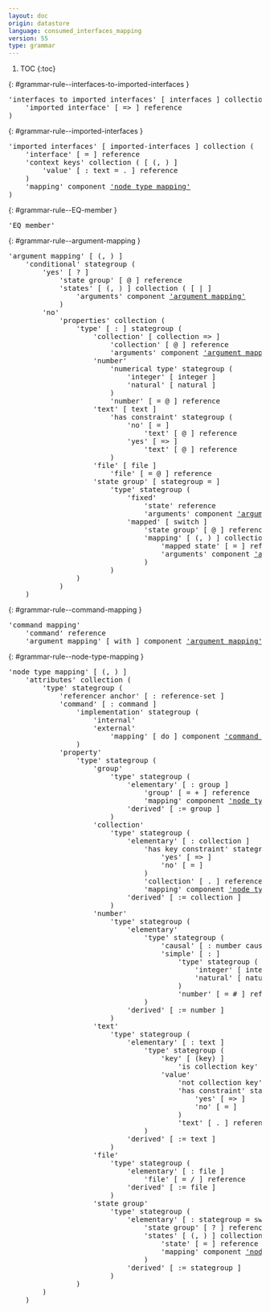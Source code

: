 ```yaml
---
layout: doc
origin: datastore
language: consumed_interfaces_mapping
version: 55
type: grammar
---
```


1. TOC
{:toc}


{: #grammar-rule--interfaces-to-imported-interfaces }
<div class="language-js highlighter-rouge">
<div class="highlight">
<pre class="highlight language-js code-custom">
'<span class="token string">interfaces to imported interfaces</span>' [ <span class="token operator">interfaces</span> ] collection (
	'<span class="token string">imported interface</span>' [ <span class="token operator">=></span> ] reference
)
</pre>
</div>
</div>

{: #grammar-rule--imported-interfaces }
<div class="language-js highlighter-rouge">
<div class="highlight">
<pre class="highlight language-js code-custom">
'<span class="token string">imported interfaces</span>' [ <span class="token operator">imported-interfaces</span> ] collection (
	'<span class="token string">interface</span>' [ <span class="token operator">=</span> ] reference
	'<span class="token string">context keys</span>' collection ( [ <span class="token operator">(</span>, <span class="token operator">)</span> ]
		'<span class="token string">value</span>' [ <span class="token operator">:</span> <span class="token operator">text</span> <span class="token operator">=</span> <span class="token operator">.</span> ] reference
	)
	'<span class="token string">mapping</span>' component <a href="#grammar-rule--node-type-mapping">'node type mapping'</a>
)
</pre>
</div>
</div>

{: #grammar-rule--EQ-member }
<div class="language-js highlighter-rouge">
<div class="highlight">
<pre class="highlight language-js code-custom">
'<span class="token string">EQ member</span>'
</pre>
</div>
</div>

{: #grammar-rule--argument-mapping }
<div class="language-js highlighter-rouge">
<div class="highlight">
<pre class="highlight language-js code-custom">
'<span class="token string">argument mapping</span>' [ <span class="token operator">(</span>, <span class="token operator">)</span> ]
	'<span class="token string">conditional</span>' stategroup (
		'<span class="token string">yes</span>' [ <span class="token operator">?</span> ]
			'<span class="token string">state group</span>' [ <span class="token operator">@</span> ] reference
			'<span class="token string">states</span>' [ <span class="token operator">(</span>, <span class="token operator">)</span> ] collection ( [ <span class="token operator">|</span> ]
				'<span class="token string">arguments</span>' component <a href="#grammar-rule--argument-mapping">'argument mapping'</a>
			)
		'<span class="token string">no</span>'
			'<span class="token string">properties</span>' collection (
				'<span class="token string">type</span>' [ <span class="token operator">:</span> ] stategroup (
					'<span class="token string">collection</span>' [ <span class="token operator">collection</span> <span class="token operator">=></span> ]
						'<span class="token string">collection</span>' [ <span class="token operator">@</span> ] reference
						'<span class="token string">arguments</span>' component <a href="#grammar-rule--argument-mapping">'argument mapping'</a>
					'<span class="token string">number</span>'
						'<span class="token string">numerical type</span>' stategroup (
							'<span class="token string">integer</span>' [ <span class="token operator">integer</span> ]
							'<span class="token string">natural</span>' [ <span class="token operator">natural</span> ]
						)
						'<span class="token string">number</span>' [ <span class="token operator">=</span> <span class="token operator">@</span> ] reference
					'<span class="token string">text</span>' [ <span class="token operator">text</span> ]
						'<span class="token string">has constraint</span>' stategroup (
							'<span class="token string">no</span>' [ <span class="token operator">=</span> ]
								'<span class="token string">text</span>' [ <span class="token operator">@</span> ] reference
							'<span class="token string">yes</span>' [ <span class="token operator">=></span> ]
								'<span class="token string">text</span>' [ <span class="token operator">@</span> ] reference
						)
					'<span class="token string">file</span>' [ <span class="token operator">file</span> ]
						'<span class="token string">file</span>' [ <span class="token operator">=</span> <span class="token operator">@</span> ] reference
					'<span class="token string">state group</span>' [ <span class="token operator">stategroup</span> <span class="token operator">=</span> ]
						'<span class="token string">type</span>' stategroup (
							'<span class="token string">fixed</span>'
								'<span class="token string">state</span>' reference
								'<span class="token string">arguments</span>' component <a href="#grammar-rule--argument-mapping">'argument mapping'</a>
							'<span class="token string">mapped</span>' [ <span class="token operator">switch</span> ]
								'<span class="token string">state group</span>' [ <span class="token operator">@</span> ] reference
								'<span class="token string">mapping</span>' [ <span class="token operator">(</span>, <span class="token operator">)</span> ] collection ( [ <span class="token operator">|</span> ]
									'<span class="token string">mapped state</span>' [ <span class="token operator">=</span> ] reference
									'<span class="token string">arguments</span>' component <a href="#grammar-rule--argument-mapping">'argument mapping'</a>
								)
						)
				)
			)
	)
</pre>
</div>
</div>

{: #grammar-rule--command-mapping }
<div class="language-js highlighter-rouge">
<div class="highlight">
<pre class="highlight language-js code-custom">
'<span class="token string">command mapping</span>'
	'<span class="token string">command</span>' reference
	'<span class="token string">argument mapping</span>' [ <span class="token operator">with</span> ] component <a href="#grammar-rule--argument-mapping">'argument mapping'</a>
</pre>
</div>
</div>

{: #grammar-rule--node-type-mapping }
<div class="language-js highlighter-rouge">
<div class="highlight">
<pre class="highlight language-js code-custom">
'<span class="token string">node type mapping</span>' [ <span class="token operator">(</span>, <span class="token operator">)</span> ]
	'<span class="token string">attributes</span>' collection (
		'<span class="token string">type</span>' stategroup (
			'<span class="token string">referencer anchor</span>' [ <span class="token operator">:</span> <span class="token operator">reference-set</span> ]
			'<span class="token string">command</span>' [ <span class="token operator">:</span> <span class="token operator">command</span> ]
				'<span class="token string">implementation</span>' stategroup (
					'<span class="token string">internal</span>'
					'<span class="token string">external</span>'
						'<span class="token string">mapping</span>' [ <span class="token operator">do</span> ] component <a href="#grammar-rule--command-mapping">'command mapping'</a>
				)
			'<span class="token string">property</span>'
				'<span class="token string">type</span>' stategroup (
					'<span class="token string">group</span>'
						'<span class="token string">type</span>' stategroup (
							'<span class="token string">elementary</span>' [ <span class="token operator">:</span> <span class="token operator">group</span> ]
								'<span class="token string">group</span>' [ <span class="token operator">=</span> <span class="token operator">+</span> ] reference
								'<span class="token string">mapping</span>' component <a href="#grammar-rule--node-type-mapping">'node type mapping'</a>
							'<span class="token string">derived</span>' [ <span class="token operator">:=</span> <span class="token operator">group</span> ]
						)
					'<span class="token string">collection</span>'
						'<span class="token string">type</span>' stategroup (
							'<span class="token string">elementary</span>' [ <span class="token operator">:</span> <span class="token operator">collection</span> ]
								'<span class="token string">has key constraint</span>' stategroup (
									'<span class="token string">yes</span>' [ <span class="token operator">=></span> ]
									'<span class="token string">no</span>' [ <span class="token operator">=</span> ]
								)
								'<span class="token string">collection</span>' [ <span class="token operator">.</span> ] reference
								'<span class="token string">mapping</span>' component <a href="#grammar-rule--node-type-mapping">'node type mapping'</a>
							'<span class="token string">derived</span>' [ <span class="token operator">:=</span> <span class="token operator">collection</span> ]
						)
					'<span class="token string">number</span>'
						'<span class="token string">type</span>' stategroup (
							'<span class="token string">elementary</span>'
								'<span class="token string">type</span>' stategroup (
									'<span class="token string">causal</span>' [ <span class="token operator">:</span> <span class="token operator">number</span> <span class="token operator">causal</span> ]
									'<span class="token string">simple</span>' [ <span class="token operator">:</span> ]
										'<span class="token string">type</span>' stategroup (
											'<span class="token string">integer</span>' [ <span class="token operator">integer</span> ]
											'<span class="token string">natural</span>' [ <span class="token operator">natural</span> ]
										)
										'<span class="token string">number</span>' [ <span class="token operator">=</span> <span class="token operator">#</span> ] reference
								)
							'<span class="token string">derived</span>' [ <span class="token operator">:=</span> <span class="token operator">number</span> ]
						)
					'<span class="token string">text</span>'
						'<span class="token string">type</span>' stategroup (
							'<span class="token string">elementary</span>' [ <span class="token operator">:</span> <span class="token operator">text</span> ]
								'<span class="token string">type</span>' stategroup (
									'<span class="token string">key</span>' [ <span class="token operator">(key)</span> ]
										'<span class="token string">is collection key</span>' component <a href="#grammar-rule--EQ-member">'EQ member'</a>
									'<span class="token string">value</span>'
										'<span class="token string">not collection key</span>' component <a href="#grammar-rule--EQ-member">'EQ member'</a>
										'<span class="token string">has constraint</span>' stategroup (
											'<span class="token string">yes</span>' [ <span class="token operator">=></span> ]
											'<span class="token string">no</span>' [ <span class="token operator">=</span> ]
										)
										'<span class="token string">text</span>' [ <span class="token operator">.</span> ] reference
								)
							'<span class="token string">derived</span>' [ <span class="token operator">:=</span> <span class="token operator">text</span> ]
						)
					'<span class="token string">file</span>'
						'<span class="token string">type</span>' stategroup (
							'<span class="token string">elementary</span>' [ <span class="token operator">:</span> <span class="token operator">file</span> ]
								'<span class="token string">file</span>' [ <span class="token operator">=</span> <span class="token operator">/</span> ] reference
							'<span class="token string">derived</span>' [ <span class="token operator">:=</span> <span class="token operator">file</span> ]
						)
					'<span class="token string">state group</span>'
						'<span class="token string">type</span>' stategroup (
							'<span class="token string">elementary</span>' [ <span class="token operator">:</span> <span class="token operator">stategroup</span> <span class="token operator">=</span> <span class="token operator">switch</span> ]
								'<span class="token string">state group</span>' [ <span class="token operator">?</span> ] reference
								'<span class="token string">states</span>' [ <span class="token operator">(</span>, <span class="token operator">)</span> ] collection ( [ <span class="token operator">|</span> ]
									'<span class="token string">state</span>' [ <span class="token operator">=</span> ] reference
									'<span class="token string">mapping</span>' component <a href="#grammar-rule--node-type-mapping">'node type mapping'</a>
								)
							'<span class="token string">derived</span>' [ <span class="token operator">:=</span> <span class="token operator">stategroup</span> ]
						)
				)
		)
	)
</pre>
</div>
</div>

